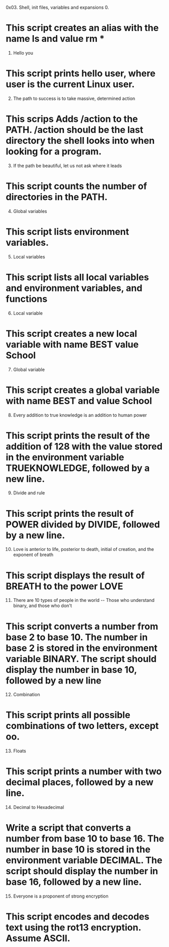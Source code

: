0x03. Shell, init files, variables and expansions
0. <o>
# This script creates an alias with the name ls and value rm *
1. Hello you
# This script prints hello user, where user is the current Linux user.
2. The path to success is to take massive, determined action
# This scrips Adds /action to the PATH. /action should be the last directory the shell looks into when looking for a program.
3. If the path be beautiful, let us not ask where it leads
# This script counts the number of directories in the PATH.
4. Global variables
# This script lists environment variables.
5. Local variables
# This script lists all local variables and environment variables, and functions
6. Local variable
# This script creates a new local variable with name BEST value School
7. Global variable
# This script creates a global variable with name BEST and value School 
8. Every addition to true knowledge is an addition to human power
# This script prints the result of the addition of 128 with the value stored in the environment variable TRUEKNOWLEDGE, followed by a new line.
9. Divide and rule
# This script prints the result of POWER divided by DIVIDE, followed by a new line.
10. Love is anterior to life, posterior to death, initial of creation, and the exponent of breath
# This script displays the result of BREATH to the power LOVE
11. There are 10 types of people in the world -- Those who understand binary, and those who don't
# This script converts a number from base 2 to base 10. The number in base 2 is stored in the environment variable BINARY. The script should display the number in base 10, followed by a new line
12. Combination
# This script prints all possible combinations of two letters, except oo.
13. Floats
# This script prints a number with two decimal places, followed by a new line.
14. Decimal to Hexadecimal
# Write a script that converts a number from base 10 to base 16. The number in base 10 is stored in the environment variable DECIMAL. The script should display the number in base 16, followed by a new line.
15. Everyone is a proponent of strong encryption
# This script encodes and decodes text using the rot13 encryption. Assume ASCII.




